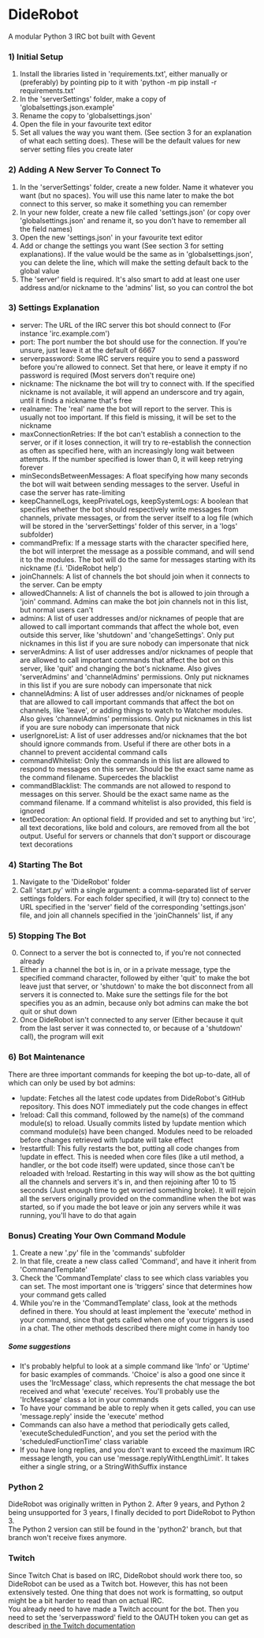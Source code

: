 # DideRobot

A modular Python 3 IRC bot built with Gevent

### 1) Initial Setup
1. Install the libraries listed in 'requirements.txt', either manually or (preferably) by pointing pip to it with 'python -m pip install -r requirements.txt'
2. In the 'serverSettings' folder, make a copy of 'globalsettings.json.example'
3. Rename the copy to 'globalsettings.json'
4. Open the file in your favourite text editor
5. Set all values the way you want them. (See section 3 for an explanation of what each setting does). These will be the default values for new server setting files you create later

### 2) Adding A New Server To Connect To
1. In the 'serverSettings' folder, create a new folder. Name it whatever you want (but no spaces). You will use this name later to make the bot connect to this server, so make it something you can remember
2. In your new folder, create a new file called 'settings.json' (or copy over 'globalsettings.json' and rename it, so you don't have to remember all the field names)
3. Open the new 'settings.json' in your favourite text editor
4. Add or change the settings you want (See section 3 for setting explanations). If the value would be the same as in 'globalsettings.json', you can delete the line, which will make the setting default back to the global value
5. The 'server' field is required. It's also smart to add at least one user address and/or nickname to the 'admins' list, so you can control the bot

### 3) Settings Explanation
* server: The URL of the IRC server this bot should connect to (For instance 'irc.example.com')
* port: The port number the bot should use for the connection. If you're unsure, just leave it at the default of 6667
* serverpassword: Some IRC servers require you to send a password before you're allowed to connect. Set that here, or leave it empty if no password is required (Most servers don't require one)
* nickname: The nickname the bot will try to connect with. If the specified nickname is not available, it will append an underscore and try again, until it finds a nickname that's free
* realname: The 'real' name the bot will report to the server. This is usually not too important. If this field is missing, it will be set to the nickname
* maxConnectionRetries: If the bot can't establish a connection to the server, or if it loses connection, it will try to re-establish the connection as often as specified here, with an increasingly long wait between attempts. If the number specified is lower than 0, it will keep retrying forever
* minSecondsBetweenMessages: A float specifying how many seconds the bot will wait between sending messages to the server. Useful in case the server has rate-limiting
* keepChannelLogs, keepPrivateLogs, keepSystemLogs: A boolean that specifies whether the bot should respectively write messages from channels, private messages, or from the server itself to a log file (which will be stored in the 'serverSettings' folder of this server, in a 'logs' subfolder)
* commandPrefix: If a message starts with the character specified here, the bot will interpret the message as a possible command, and will send it to the modules. The bot will do the same for messages starting with its nickname (f.i. 'DideRobot help')
* joinChannels: A list of channels the bot should join when it connects to the server. Can be empty
* allowedChannels: A list of channels the bot is allowed to join through a 'join' command. Admins can make the bot join channels not in this list, but normal users can't
* admins: A list of user addresses and/or nicknames of people that are allowed to call important commands that affect the whole bot, even outside this server, like 'shutdown' and 'changeSettings'. Only put nicknames in this list if you are sure nobody can impersonate that nick
* serverAdmins: A list of user addresses and/or nicknames of people that are allowed to call important commands that affect the bot on this server, like 'quit' and changing the bot's nickname. Also gives 'serverAdmins' and 'channelAdmins' permissions. Only put nicknames in this list if you are sure nobody can impersonate that nick
* channelAdmins: A list of user addresses and/or nicknames of people that are allowed to call important commands that affect the bot on channels, like 'leave', or adding things to watch to Watcher modules. Also gives 'channelAdmins' permissions. Only put nicknames in this list if you are sure nobody can impersonate that nick
* userIgnoreList: A list of user addresses and/or nicknames that the bot should ignore commands from. Useful if there are other bots in a channel to prevent accidental command calls
* commandWhitelist: Only the commands in this list are allowed to respond to messages on this server. Should be the exact same name as the command filename. Supercedes the blacklist
* commandBlacklist: The commands are not allowed to respond to messages on this server. Should be the exact same name as the command filename. If a command whitelist is also provided, this field is ignored
* textDecoration: An optional field. If provided and set to anything but 'irc', all text decorations, like bold and colours, are removed from all the bot output. Useful for servers or channels that don't support or discourage text decorations

### 4) Starting The Bot
1. Navigate to the 'DideRobot' folder
2. Call 'start.py' with a single argument: a comma-separated list of server settings folders. For each folder specified, it will (try to) connect to the URL specified in the 'server' field of the corresponding 'settings.json' file, and join all channels specified in the 'joinChannels' list, if any

### 5) Stopping The Bot
0. Connect to a server the bot is connected to, if you're not connected already
1. Either in a channel the bot is in, or in a private message, type the specified command character, followed by either 'quit' to make the bot leave just that server, or 'shutdown' to make the bot disconnect from all servers it is connected to. Make sure the settings file for the bot specifies you as an admin, because only bot admins can make the bot quit or shut down
2. Once DideRobot isn't connected to any server (Either because it quit from the last server it was connected to, or because of a 'shutdown' call), the program will exit

### 6) Bot Maintenance
There are three important commands for keeping the bot up-to-date, all of which can only be used by bot admins:
* !update: Fetches all the latest code updates from DideRobot's GitHub repository. This does NOT immediately put the code changes in effect
* !reload: Call this command, followed by the name(s) of the command module(s) to reload. Usually commits listed by !update mention which command module(s) have been changed. Modules need to be reloaded before changes retrieved with !update will take effect
* !restartfull: This fully restarts the bot, putting all code changes from !update in effect. This is needed when core files (like a util method, a handler, or the bot code itself) were updated, since those can't be reloaded with !reload. Restarting in this way will show as the bot quitting all the channels and servers it's in, and then rejoining after 10 to 15 seconds (Just enough time to get worried something broke). It will rejoin all the servers originally provided on the commandline when the bot was started, so if you made the bot leave or join any servers while it was running, you'll have to do that again

### Bonus) Creating Your Own Command Module
1. Create a new '.py' file in the 'commands' subfolder
2. In that file, create a new class called 'Command', and have it inherit from 'CommandTemplate'
3. Check the 'CommandTemplate' class to see which class variables you can set. The most important one is 'triggers' since that determines how your command gets called
4. While you're in the 'CommandTemplate' class, look at the methods defined in there. You should at least implement the 'execute' method in your command, since that gets called when one of your triggers is used in a chat. The other methods described there might come in handy too
##### Some suggestions
* It's probably helpful to look at a simple command like 'Info' or 'Uptime' for basic examples of commands. 'Choice' is also a good one since it uses the 'IrcMessage' class, which represents the chat message the bot received and what 'execute' receives. You'll probably use the 'IrcMessage' class a lot in your commands
* To have your command be able to reply when it gets called, you can use 'message.reply' inside the 'execute' method
* Commands can also have a method that periodically gets called, 'executeScheduledFunction', and you set the period with the 'scheduledFunctionTime' class variable
* If you have long replies, and you don't want to exceed the maximum IRC message length, you can use 'message.replyWithLengthLimit'. It takes either a single string, or a StringWithSuffix instance

### Python 2
DideRobot was originally written in Python 2. After 9 years, and Python 2 being unsupported for 3 years, I finally decided to port DideRobot to Python 3.  
The Python 2 version can still be found in the 'python2' branch, but that branch won't receive fixes anymore.  

### Twitch
Since Twitch Chat is based on IRC, DideRobot should work there too, so DideRobot can be used as a Twitch bot. However, this has not been extensively tested. One thing that does not work is formatting, so output might be a bit harder to read than on actual IRC.  
You already need to have made a Twitch account for the bot. Then you need to set the 'serverpassword' field to the OAUTH token you can get as described [in the Twitch documentation](https://dev.twitch.tv/docs/irc/authenticate-bot/)  
